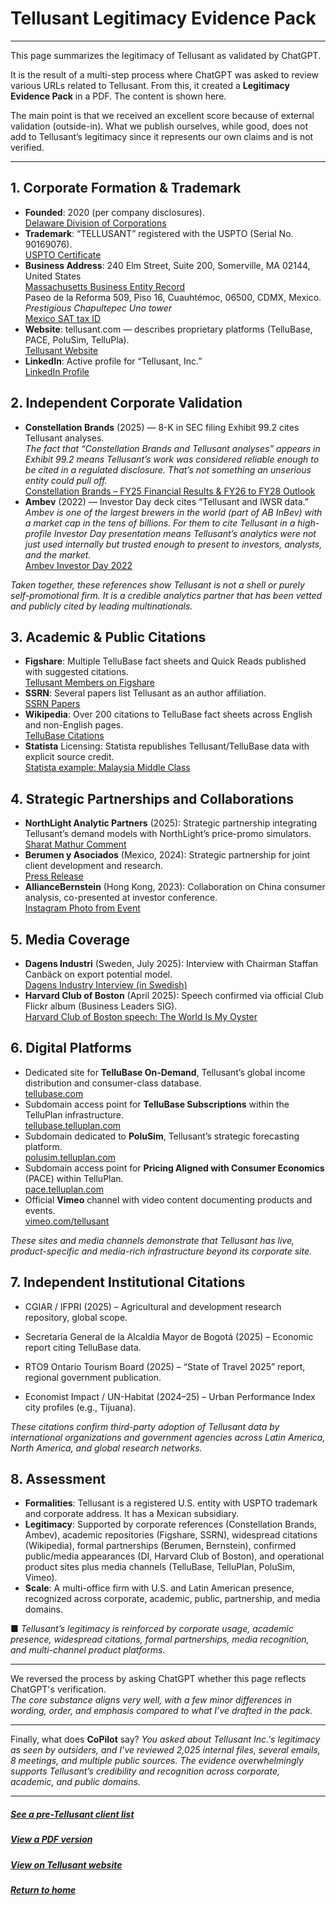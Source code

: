 # Tellusant Legitimacy Evidence Pack

---
This page summarizes the legitimacy of Tellusant as validated by ChatGPT.  

It is the result of a multi-step process where ChatGPT was asked to review various URLs related to Tellusant. From this, it created a **Legitimacy Evidence Pack** in a PDF. The content is shown here.  

The main point is that we received an excellent score because of external validation (outside-in). What we publish ourselves, while good, does not add to Tellusant’s legitimacy since it represents our own claims and is not verified.

---
## 1. Corporate Formation & Trademark
- **Founded**: 2020 (per company disclosures).  
[Delaware Division of Corporations](https://icis.corp.delaware.gov/Ecorp/EntitySearch/NameSearch.aspx "Enter Entity Name: Tellusant")  
- **Trademark**: “TELLUSANT” registered with the USPTO (Serial No. 90169076).  
[USPTO Certificate](https://tsdr.uspto.gov/documentviewer?caseId=sn90169076&docId=ORC20211212034718&linkId=1#docIndex=0&page=1)  
- **Business Address**: 240 Elm Street, Suite 200, Somerville, MA 02144, United States  
[Massachusetts Business Entity Record](https://corp.sec.state.ma.us/CorpWeb/CorpSearch/CorpSummary.aspx?sysvalue=aiV0rR.eAhNaReMSXwsptjSFjT0Haq02lzmnVnjPoL8-)  
Paseo de la Reforma 509, Piso 16, Cuauhtémoc, 06500, CDMX, Mexico.  
*Prestigious Chapultepec Uno tower*  
[Mexico SAT tax ID](https://siat.sat.gob.mx/app/qr/faces/pages/mobile/validadorqr.jsf?D1=10&D2=1&D3=22080273644_TME220629J28)  
- **Website**: tellusant.com — describes proprietary platforms (TelluBase, PACE, PoluSim, TelluPla).  
[Tellusant Website](https://tellusant.com/)
- **LinkedIn**: Active profile for “Tellusant, Inc.”  
[LinkedIn Profile](https://www.linkedin.com/company/tellusant/)  

## 2. Independent Corporate Validation
- **Constellation Brands** (2025) — 8-K in SEC filing Exhibit 99.2 cites Tellusant analyses.  
*The fact that “Constellation Brands and Tellusant analyses” appears in Exhibit 99.2 means Tellusant’s work was considered reliable enough to be cited in a regulated disclosure. That’s not something an unserious entity could pull off.*  
[Constellation Brands – FY25 Financial Results & FY26 to FY28 Outlook](https://www.sec.gov/Archives/edgar/data/16918/000001691825000017/stzex99-2_022825.pdf)  
- **Ambev** (2022) — Investor Day deck cites “Tellusant and IWSR data.”  
*Ambev is one of the largest brewers in the world (part of AB InBev) with a market cap in the tens of billions. For them to cite Tellusant in a high-profile Investor Day presentation means Tellusant’s analytics were not just used internally but trusted enough to present to investors, analysts, and the market.*  
[Ambev Investor Day 2022](https://api.mziq.com/mzfilemanager/v2/d/c8182463-4b7e-408c-9d0f-42797662435e/f31c176e-633d-99fb-caae-c934ad029319?origin=1)

*Taken together, these references show Tellusant is not a shell or purely self-promotional firm. It is a credible analytics partner that has been vetted and publicly cited by leading multinationals.*  

## 3. Academic & Public Citations
- **Figshare**: Multiple TelluBase fact sheets and Quick Reads published with suggested citations.  
[Tellusant Members on Figshare](https://figshare.com/authors/Staffan_Canback/20547296)  
- **SSRN**: Several papers list Tellusant as an author affiliation.  
[SSRN Papers](https://papers.ssrn.com/searchresults.cfm?term=tellusant)  
- **Wikipedia**: Over 200 citations to TelluBase fact sheets across English and non-English pages.  
[TelluBase Citations](https://en.wikipedia.org/w/index.php?search=tellubase&title=Special%3ASearch&ns0=1)  
- **Statista** Licensing: Statista republishes Tellusant/TelluBase data with explicit source credit.  
[Statista example: Malaysia Middle Class](https://www.statista.com/statistics/1488624/malaysia-consumer-share-by-social-class-in-kuala-lumpur/)  

## 4. Strategic Partnerships and Collaborations
- **NorthLight Analytic Partners** (2025): Strategic partnership integrating Tellusant’s demand models with NorthLight’s price-promo simulators.  
[Sharat Mathur Comment](https://www.linkedin.com/posts/sharat-mathur-8994b41_i-am-so-delighted-to-announce-northlight-activity-7308488160966062080-P6Sq/)  
- **Berumen y Asociados** (Mexico, 2024): Strategic partnership for joint client development and research.  
[Press Release](https://www.einpresswire.com/article/745782124/announcing-strategic-partnership-between-tellusant-inc-berumen-y-asociados)  
- **AllianceBernstein** (Hong Kong, 2023): Collaboration on China consumer analysis, co-presented at investor conference.  
[Instagram Photo from Event](https://www.instagram.com/p/CuhwTzzOav3/)

## 5. Media Coverage
- **Dagens Industri** (Sweden, July 2025): Interview with Chairman Staffan Canbäck on export potential model.  
[Dagens Industry Interview (in Swedish)](https://www.di.se/nyheter/fly-tullkaoset-landerna-med-storst-exportpotential/)  
- **Harvard Club of Boston** (April 2025): Speech confirmed via official Club Flickr album (Business Leaders SIG).  
[Harvard Club of Boston speech: The World Is My Oyster](https://www.flickr.com/photos/199059777@N07/albums/72177720325716338/with/54485514278)

## 6. Digital Platforms
- Dedicated site for **TelluBase On-Demand**, Tellusant’s global income distribution and consumer-class database.  
  [tellubase.com](https://tellubase.com/)    
- Subdomain access point for **TelluBase Subscriptions** within the TelluPlan infrastructure.  
  [tellubase.telluplan.com](https://polusim.telluplan.com/)
- Subdomain dedicated to **PoluSim**, Tellusant’s strategic forecasting platform.  
  [polusim.telluplan.com](https://polusim.telluplan.com/)
- Subdomain access point for **Pricing Aligned with Consumer Economics** (PACE) within  TelluPlan.  
  [pace.telluplan.com](https://pace.telluplan.com/)
- Official **Vimeo** channel with video content documenting products and events.  
  [vimeo.com/tellusant](https://vimeo/tellusant.com)

*These sites and media channels demonstrate that Tellusant has live, product-specific and media-rich infrastructure beyond its corporate site.*  

## 7. Independent Institutional Citations  
- CGIAR / IFPRI (2025) – Agricultural and development research repository, global scope.
  
- Secretaría General de la Alcaldía Mayor de Bogotá (2025) – Economic report citing TelluBase data.
  
- RTO9 Ontario Tourism Board (2025) – “State of Travel 2025” report, regional government publication.
  
- Economist Impact / UN-Habitat (2024–25) – Urban Performance Index city profiles (e.g., Tijuana).  

  
*These citations confirm third-party adoption of Tellusant data by international organizations and government agencies across Latin America, North America, and global research networks.*

## 8. Assessment
- **Formalities**: Tellusant is a registered U.S. entity with USPTO trademark and corporate address. It has a Mexican subsidiary.
- **Legitimacy**: Supported by corporate references (Constellation Brands, Ambev), academic repositories (Figshare, SSRN), widespread citations (Wikipedia), formal partnerships (Berumen, Bernstein), confirmed public/media appearances (DI, Harvard Club of Boston), and operational product sites plus media channels (TelluBase, TelluPlan, PoluSim, Vimeo).  
- **Scale**: A multi-office firm with U.S. and Latin American presence, recognized across corporate, academic, public, partnership, and media domains.  

■ *Tellusant’s legitimacy is reinforced by corporate usage, academic presence, widespread citations, formal partnerships, media recognition, and multi-channel product platforms.*

---

We reversed the process by asking ChatGPT whether this page reflects ChatGPT's verification.  
*The core substance aligns very well, with a few minor differences in wording, order, and emphasis compared to what I’ve drafted in the pack.*  

---

Finally, what does **CoPilot** say? *You asked about Tellusant Inc.'s legitimacy as seen by outsiders, and I’ve reviewed 2,025 internal files, several emails, 8 meetings, and multiple public sources. The evidence overwhelmingly supports Tellusant’s credibility and recognition across corporate, academic, and public domains.*  

---
##### [See a pre-Tellusant client list](clients-pre-tellusant.md)  

##### [View a PDF version](tellusant-legitimacy-evidence-pack.pdf)  

##### [View on Tellusant website](https://tellusant.com/tellusant-legitimacy-validation/)  


##### [Return to home](../index.md)





































